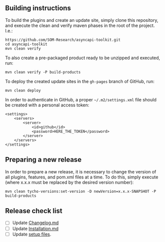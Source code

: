 ## Building instructions

To build the plugins and create an update site, simply clone this repository, and execute the clean and verify maven phases in the root of the project. I.e.:

```
https://github.com/SOM-Research/asyncapi-toolkit.git
cd asyncapi-toolkit
mvn clean verify
```

To also create a pre-packaged product ready to be unzipped and executed, run:

```
mvn clean verify -P build-products
```

To deploy the created update sites in the `gh-pages` branch of GitHub, run:

```
mvn clean deploy
```

In order to authenticate in GitHub, a proper `~/.m2/settings.xml` file should be created with a personal access token:

```
<settings>
    <servers> 
        <server>
            <id>github</id>
            <password>HERE_THE_TOKEN</password>
        </server>
    </servers>
</settings>
```


## Preparing a new release

In order to prepare a new release, it is necessary to change the version of all plugins, features, and pom.xml files at a time. To do this, simply execute (where x.x.x must be replaced by the desired version number):

```
mvn clean tycho-versions:set-version -D newVersion=x.x.x-SNAPSHOT -P build-products
```

## Release check list

- [ ] Update [Changelog.md](Changelog.md)
- [ ] Update [Installation.md](Installation.md.md)
- [ ] Update [setup files](/releng/setup/).
